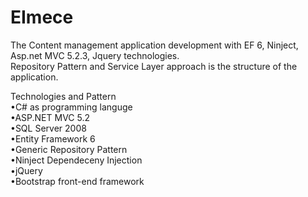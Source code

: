# EImece
 The Content management application development with EF 6, Ninject, Asp.net MVC 5.2.3, Jquery technologies. <br>
 Repository Pattern and Service Layer approach is the structure of the application.  <br>


Technologies and Pattern  <br>
•C# as programming languge <br>
•ASP.NET MVC 5.2 <br>
•SQL Server 2008 <br>
•Entity Framework 6 <br>
•Generic Repository Pattern  <br>
•Ninject Dependeceny Injection <br>
•jQuery  <br>
•Bootstrap front-end framework  <br>
